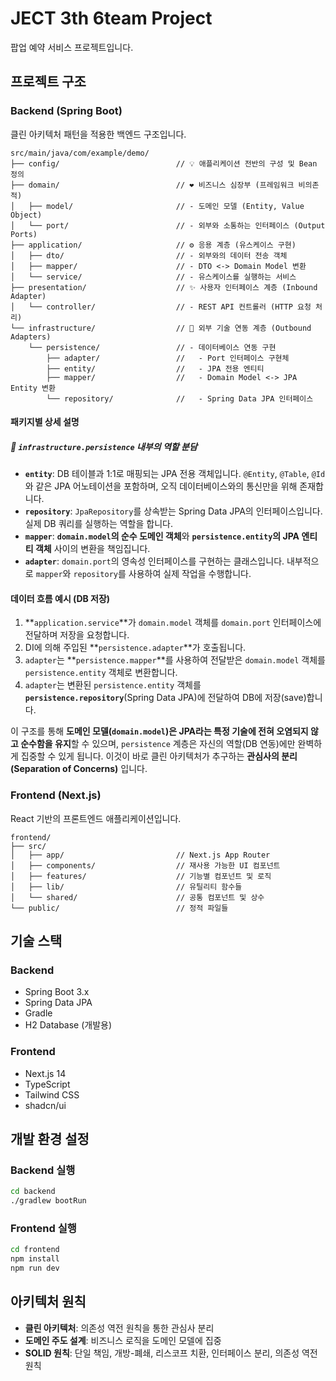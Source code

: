 # JECT 3th 6team Project

팝업 예약 서비스 프로젝트입니다.

## 프로젝트 구조

### Backend (Spring Boot)

클린 아키텍처 패턴을 적용한 백엔드 구조입니다.

```
src/main/java/com/example/demo/
├── config/                          // 💡 애플리케이션 전반의 구성 및 Bean 정의
├── domain/                          // ❤️ 비즈니스 심장부 (프레임워크 비의존적)
│   ├── model/                       // - 도메인 모델 (Entity, Value Object)
│   └── port/                        // - 외부와 소통하는 인터페이스 (Output Ports)
├── application/                     // ⚙️ 응용 계층 (유스케이스 구현)
│   ├── dto/                         // - 외부와의 데이터 전송 객체
│   ├── mapper/                      // - DTO <-> Domain Model 변환
│   └── service/                     // - 유스케이스를 실행하는 서비스
├── presentation/                    // ✨ 사용자 인터페이스 계층 (Inbound Adapter)
│   └── controller/                  // - REST API 컨트롤러 (HTTP 요청 처리)
└── infrastructure/                  // 🔌 외부 기술 연동 계층 (Outbound Adapters)
    └── persistence/                 // - 데이터베이스 연동 구현
        ├── adapter/                 //   - Port 인터페이스 구현체
        ├── entity/                  //   - JPA 전용 엔티티
        ├── mapper/                  //   - Domain Model <-> JPA Entity 변환
        └── repository/              //   - Spring Data JPA 인터페이스
```

#### 패키지별 상세 설명

##### 🔌 `infrastructure.persistence` 내부의 역할 분담

- **`entity`**: DB 테이블과 1:1로 매핑되는 JPA 전용 객체입니다. `@Entity`, `@Table`, `@Id`와 같은 JPA 어노테이션을 포함하며, 오직 데이터베이스와의 통신만을 위해 존재합니다.
- **`repository`**: `JpaRepository`를 상속받는 Spring Data JPA의 인터페이스입니다. 실제 DB 쿼리를 실행하는 역할을 합니다.
- **`mapper`**: **`domain.model`의 순수 도메인 객체**와 **`persistence.entity`의 JPA 엔티티 객체** 사이의 변환을 책임집니다.
- **`adapter`**: `domain.port`의 영속성 인터페이스를 구현하는 클래스입니다. 내부적으로 `mapper`와 `repository`를 사용하여 실제 작업을 수행합니다.

#### 데이터 흐름 예시 (DB 저장)

1. **`application.service`**가 `domain.model` 객체를 `domain.port` 인터페이스에 전달하며 저장을 요청합니다.
2. DI에 의해 주입된 **`persistence.adapter`**가 호출됩니다.
3. `adapter`는 **`persistence.mapper`**를 사용하여 전달받은 `domain.model` 객체를 `persistence.entity` 객체로 변환합니다.
4. `adapter`는 변환된 `persistence.entity` 객체를 **`persistence.repository`**(Spring Data JPA)에 전달하여 DB에 저장(save)합니다.

이 구조를 통해 **도메인 모델(`domain.model`)은 JPA라는 특정 기술에 전혀 오염되지 않고 순수함을 유지**할 수 있으며, `persistence` 계층은 자신의 역할(DB 연동)에만 완벽하게 집중할 수 있게 됩니다. 이것이 바로 클린 아키텍처가 추구하는 **관심사의 분리(Separation of Concerns)** 입니다.

### Frontend (Next.js)

React 기반의 프론트엔드 애플리케이션입니다.

```
frontend/
├── src/
│   ├── app/                         // Next.js App Router
│   ├── components/                  // 재사용 가능한 UI 컴포넌트
│   ├── features/                    // 기능별 컴포넌트 및 로직
│   ├── lib/                         // 유틸리티 함수들
│   └── shared/                      // 공통 컴포넌트 및 상수
└── public/                          // 정적 파일들
```

## 기술 스택

### Backend
- Spring Boot 3.x
- Spring Data JPA
- Gradle
- H2 Database (개발용)

### Frontend
- Next.js 14
- TypeScript
- Tailwind CSS
- shadcn/ui

## 개발 환경 설정

### Backend 실행
```bash
cd backend
./gradlew bootRun
```

### Frontend 실행
```bash
cd frontend
npm install
npm run dev
```

## 아키텍처 원칙

- **클린 아키텍처**: 의존성 역전 원칙을 통한 관심사 분리
- **도메인 주도 설계**: 비즈니스 로직을 도메인 모델에 집중
- **SOLID 원칙**: 단일 책임, 개방-폐쇄, 리스코프 치환, 인터페이스 분리, 의존성 역전 원칙 